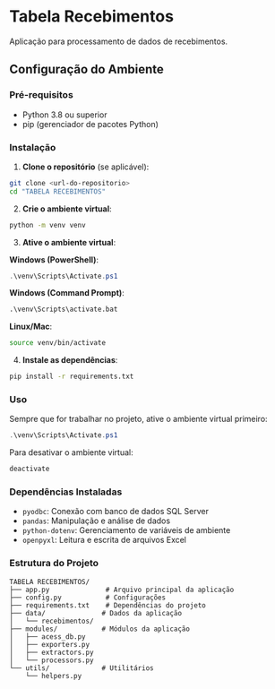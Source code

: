 # Tabela Recebimentos

Aplicação para processamento de dados de recebimentos.

## Configuração do Ambiente

### Pré-requisitos
- Python 3.8 ou superior
- pip (gerenciador de pacotes Python)

### Instalação

1. **Clone o repositório** (se aplicável):
```bash
git clone <url-do-repositorio>
cd "TABELA RECEBIMENTOS"
```

2. **Crie o ambiente virtual**:
```bash
python -m venv venv
```

3. **Ative o ambiente virtual**:

**Windows (PowerShell)**:
```powershell
.\venv\Scripts\Activate.ps1
```

**Windows (Command Prompt)**:
```cmd
.\venv\Scripts\activate.bat
```

**Linux/Mac**:
```bash
source venv/bin/activate
```

4. **Instale as dependências**:
```bash
pip install -r requirements.txt
```

### Uso

Sempre que for trabalhar no projeto, ative o ambiente virtual primeiro:

```powershell
.\venv\Scripts\Activate.ps1
```

Para desativar o ambiente virtual:
```bash
deactivate
```

### Dependências Instaladas

- `pyodbc`: Conexão com banco de dados SQL Server
- `pandas`: Manipulação e análise de dados
- `python-dotenv`: Gerenciamento de variáveis de ambiente
- `openpyxl`: Leitura e escrita de arquivos Excel

### Estrutura do Projeto

```
TABELA RECEBIMENTOS/
├── app.py              # Arquivo principal da aplicação
├── config.py           # Configurações
├── requirements.txt    # Dependências do projeto
├── data/              # Dados da aplicação
│   └── recebimentos/
├── modules/           # Módulos da aplicação
│   ├── acess_db.py
│   ├── exporters.py
│   ├── extractors.py
│   └── processors.py
└── utils/             # Utilitários
    └── helpers.py
``` 